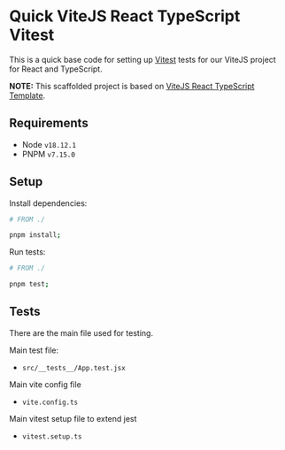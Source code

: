 # Quick ViteJS React TypeScript Vitest

This is a quick base code for setting up [Vitest](https://vitest.dev) tests for our ViteJS project for React and TypeScript.

**NOTE:** This scaffolded project is based on [ViteJS React TypeScript Template](https://github.com/vitejs/vite/tree/main/packages/create-vite/template-react-ts).

## Requirements

- Node `v18.12.1`
- PNPM `v7.15.0`

## Setup

Install dependencies:

```bash
# FROM ./

pnpm install;
```

Run tests:

```bash
# FROM ./

pnpm test;
```

## Tests

There are the main file used for testing.

Main test file:
- `src/__tests__/App.test.jsx`

Main vite config file
- `vite.config.ts`

Main vitest setup file to extend jest
- `vitest.setup.ts`
